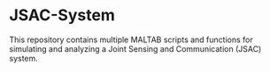 # JSAC-System
This repository contains multiple MALTAB scripts and functions for simulating and analyzing a Joint Sensing and Communication (JSAC) system.
